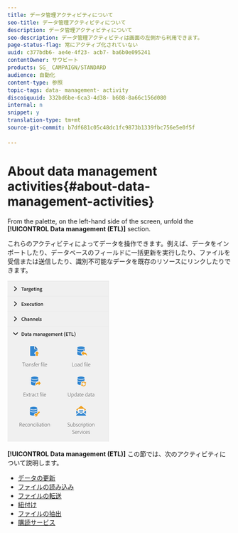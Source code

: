 ```yaml
---
title: データ管理アクティビティについて
seo-title: データ管理アクティビティについて
description: データ管理アクティビティについて
seo-description: データ管理アクティビティは画面の左側から利用できます。
page-status-flag: 常にアクティブ化されていない
uuid: c377bdb6- ae4e-4f23- acb7- ba6b0e095241
contentOwner: サウビート
products: SG_ CAMPAIGN/STANDARD
audience: 自動化
content-type: 参照
topic-tags: data- management- activity
discoiquuid: 332bd6be-6ca3-4d38- b608-8a66c156d080
internal: n
snippet: y
translation-type: tm+mt
source-git-commit: b7df681c05c48dc1fc9873b1339fbc756e5e0f5f

---
```



# About data management activities{#about-data-management-activities}

From the palette, on the left-hand side of the screen, unfold the **[!UICONTROL Data management (ETL)]** section.

これらのアクティビティによってデータを操作できます。例えば、データをインポートしたり、データベースのフィールドに一括更新を実行したり、ファイルを受信または送信したり、識別不可能なデータを既存のリソースにリンクしたりできます。

![](assets/wkf_etl_activities.png)

**[!UICONTROL Data management (ETL)]** この節では、次のアクティビティについて説明します。

* [データの更新](../../automating/using/update-data.md)
* [ファイルの読み込み](../../automating/using/load-file.md)
* [ファイルの転送](../../automating/using/transfer-file.md)
* [紐付け](../../automating/using/reconciliation.md)
* [ファイルの抽出](../../automating/using/extract-file.md)
* [購読サービス](../../automating/using/subscription-services.md)

